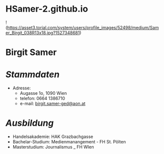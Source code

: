 # HSamer-2.github.io
! (https://asset3.torial.com/system/users/profile_images/52498/medium/Samer_Birgit_038R13x18.jpg?1527348681)
# **Birgit Samer**
# _Stammdaten_
* Adresse: 
  * Augasse 1o, 1090 Wien
  * telefon: 0664 1386710
  * e-mail:  birgit.samer-ged@aon.at
  
# _Ausbildung_
* Handelsakademie:  HAK Grazbachgasse
* Bachelar-Studium:  Medienmanangement - FH St. Pölten
* Masterstudium:  Journalismus _ FH WIen

